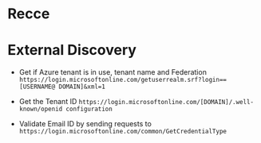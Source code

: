 # Recce

# External Discovery
- Get if Azure tenant is in use, tenant name and Federation
```https://login.microsoftonline.com/getuserrealm.srf?login==[USERNAME@ DOMAIN]&xml=1```

- Get the Tenant ID
```https://login.microsoftonline.com/[DOMAIN]/.well-known/openid configuration```

- Validate Email ID by sending requests to
```https://login.microsoftonline.com/common/GetCredentialType```
